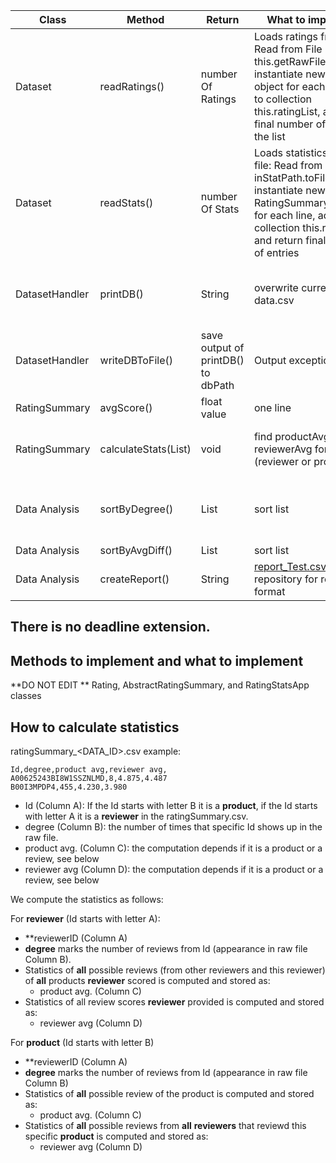 

| Class | Method | Return| What to implement     |  What to Consider              |
|------ | -------|-------|---------------------------------|----------------------------------------|
|Dataset | readRatings() | number Of Ratings | Loads ratings from a file: Read from File using this.getRawFile().toFile(), instantiate new Rating object for each line, add to collection this.ratingList, and return final number of ratings in the list |  where is ratingList initialized and what to do if this.getRawFile() does not exist |  
|Dataset | readStats() | number Of Stats | Loads statistics from a file: Read from File using inStatPath.toFile(), instantiate new RatingSummary object for each line, add to collection this.ratingStat, and return final number of entries |  return 0 if inStatPath does not exist |  
| DatasetHandler | printDB() | String | overwrite current data.csv | Use StringBuilder to create output string; each line can be printed using dataset.toString; use .replace method for string to put in correct dataId |
| DatasetHandler | writeDBToFile() | save output of printDB() to dbPath | Output exceptions |
| RatingSummary | avgScore() | float value | one line | difference between product and reviewer average |
| RatingSummary | calculateStats(List<Rating>) | void | find productAvg and reviewerAvg for nodeID (reviewer or product) | separate product and review, write different methods, use streams, see how below (or PROJECT1.md, Step 4)  |
| Data Analysis | sortByDegree() | List | sort list | hint: inList.sort((AbstractRatingSummary r1, AbstractRatingSummary r2)->Long.compare(r2.getDegree(), r1.getDegree())); |
| Data Analysis | sortByAvgDiff() | List | sort list | Look above |
| Data Analysis | createReport() | String | [report_Test.csv](https://git.txstate.edu/CS3354/data/blob/master/report_TEST.csv) in [data](https://git.txstate.edu/CS3354/data/) repository for report format | use StringBuilder, and sublist option for collections to select topK |
  
## There is no deadline extension. 

## Methods to implement and what to implement

**DO NOT EDIT ** Rating, AbstractRatingSummary, and RatingStatsApp classes
  
## How to calculate statistics 

ratingSummary_<DATA_ID>.csv example: 

```
Id,degree,product avg,reviewer avg,
A00625243BI8W1SSZNLMD,8,4.875,4.487
B00I3MPDP4,455,4.230,3.980
```
* Id (Column A): If the Id starts with letter B it is a **product**, if the Id starts with letter A it is a **reviewer** in the ratingSummary.csv. 
* degree (Column B): the number of times that specific Id shows up in the raw file.
* product avg. (Column C): the computation depends if it is a product or a review, see below
* reviewer avg (Column D): the computation depends if it is a product or a review, see below

We compute the statistics as follows: 

For **reviewer** (Id starts with letter A): 
* **reviewerID (Column A)
* **degree** marks the number of reviews from Id (appearance in raw file Column B). 
* Statistics of **all** possible reviews (from other reviewers and this reviewer) of **all** products **reviewer** scored is computed and stored as: 
  * product avg. (Column C)
* Statistics of all review scores **reviewer** provided is computed and stored as: 
  * reviewer avg (Column D)

For **product** (Id starts with letter B)
* **reviewerID (Column A)
* **degree** marks the number of reviews from Id (appearance in raw file Column B)
* Statistics of **all** possible review of the product is computed and stored as: 
  * product avg. (Column C)
* Statistics of **all** possible reviews from  **all** **reviewers** that reviewd this specific **product** is computed and stored as:
  * reviewer avg (Column D)
